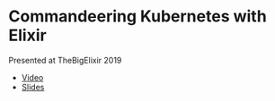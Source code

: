# Commandeering Kubernetes with Elixir

Presented at TheBigElixir 2019

* [Video](https://www.youtube.com/watch?v=0r9YmbH0xTY)
* [Slides](https://speakerdeck.com/coryodaniel/commandeering-kubernetes-with-elixir)
